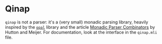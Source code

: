 # Qinap

`qinap` is not a parser: it's a (very small) monadic parsing library, heavily inspired by the [`opal`](https://github.com/pyrocat101/opal) library and the article [Monadic Parser Combinators](https://www.cs.nott.ac.uk/~pszgmh/monparsing.pdf) by Hutton and Meijer. For documentation, look at the interface in the `qinap.mli` file.